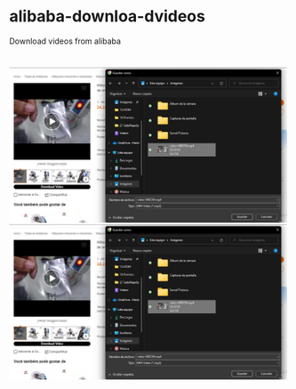 # alibaba-downloa-dvideos
Download videos from alibaba
# 
<img style="align: center; width: 500px;" src="alibaba1.jpg"></img>
<img style="align: center; width: 500px;" src="alibaba1.jpg"></img>
